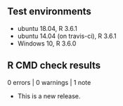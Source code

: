 ## Test environments
* ubuntu 18.04, R 3.6.1
* ubuntu 14.04 (on travis-ci), R 3.6.1
* Windows 10, R 3.6.0

## R CMD check results

0 errors | 0 warnings | 1 note

* This is a new release.
